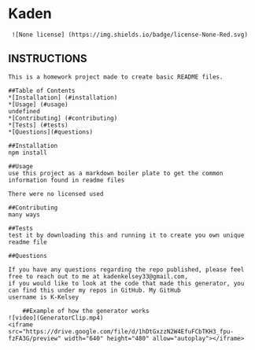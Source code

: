 # Kaden
     ![None license] (https://img.shields.io/badge/license-None-Red.svg)
## INSTRUCTIONS
    This is a homework project made to create basic README files.

    ##Table of Contents
    *[Installation] (#installation)
    *[Usage] (#usage)
    undefined
    *[Contributing] (#contributing)
    *[Tests] (#tests)
    *[Questions](#questions)

    ##Installation
    npm install

    ##Usage
    use this project as a markdown boiler plate to get the common information found in readme files

    There were no licensed used

    ##Contributing
    many ways

    ##Tests
    test it by downloading this and running it to create you own unique readme file

    ##Questions

    If you have any questions regarding the repo published, please feel free to reach out to me at kadenkelsey33@gmail.com,
    if you would like to look at the code that made this generator, you can find this under my repos in GitHub. My GitHub
    username is K-Kelsey
    
```
    ##Example of how the generator works
![video](GeneratorClip.mp4)
<iframe src="https://drive.google.com/file/d/1hDtGxzzN2W4EfuFCbTKH3_fpu-fzFA3G/preview" width="640" height="480" allow="autoplay"></iframe>